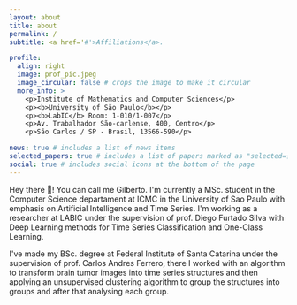 ```yaml
---
layout: about
title: about
permalink: /
subtitle: <a href='#'>Affiliations</a>.

profile:
  align: right
  image: prof_pic.jpeg
  image_circular: false # crops the image to make it circular
  more_info: >
    <p>Institute of Mathematics and Computer Sciences</p>
    <p><b>University of São Paulo</b></p>
    <p><b>LabIC</b> Room: 1-010/1-007</p>
    <p>Av. Trabalhador São-carlense, 400, Centro</p>
    <p>São Carlos / SP - Brasil, 13566-590</p>

news: true # includes a list of news items
selected_papers: true # includes a list of papers marked as "selected={true}"
social: true # includes social icons at the bottom of the page
---
```


Hey there 👋! You can call me Gilberto. I'm currently a MSc. student in the Computer Science departament at ICMC in the University of Sao Paulo with emphasis on Artificial Intelligence and Time Series. I'm working as a researcher at LABIC under the supervision of prof. Diego Furtado Silva with Deep Learning methods for Time Series Classification and One-Class Learning.

I've made my BSc. degree at Federal Institute of Santa Catarina under the supervision of prof. Carlos Andres Ferrero, there I worked with an algorithm to transform brain tumor images into time series structures and then applying an unsupervised clustering algorithm to group the structures into groups and after that analysing each group.
